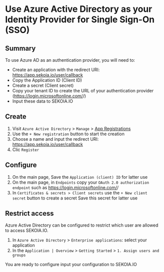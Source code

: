 # Use Azure Active Directory as your Identity Provider for Single Sign-On (SSO)

## Summary

To use Azure AD as an authentication provider, you will need to:

* Create an application with the redirect URI: https://app.sekoia.io/user/callback
* Copy the Application ID (Client ID)
* Create a secret (Client secret)
* Copy your tenant ID to create the URL of your authentication provider (https://login.microsoftonline.com/<YOUR TENANT ID>/)
* Input these data to SEKOIA.IO

## Create

1. Visit `Azure Active Directory` > `Manage` > [App Registrations](https://portal.azure.com/#view/Microsoft_AAD_IAM/ActiveDirectoryMenuBlade/~/RegisteredApps)
2. Use the `+ New registration` button to start the creation
3. Choose a name and input the redirect URI: https://app.sekoia.io/user/callback
4. Clic `Register`

## Configure

1. On the main page, Save the `Application (client) ID` for latter use
2. On the main page, in `Endpoints` copy your `OAuth 2.0 authorization endpoint` such as https://login.microsoftonline.com/<YOUR TENANT ID>/
3. In `Certificates & secrets > Client secrets` use the `+ New client secret` button to create a secret Save this secret for latter use

## Restrict access

Azure Active Directory can be configured to restrict which user are allowed to access SEKOIA.IO.

1. In `Azure Active Directory` > `Enterprise applications`: select your application
2. In the `Application | Overview` > `Getting Started` > `1. Assign users and groups`

You are ready to configure input your configuration to SEKOIA.IO